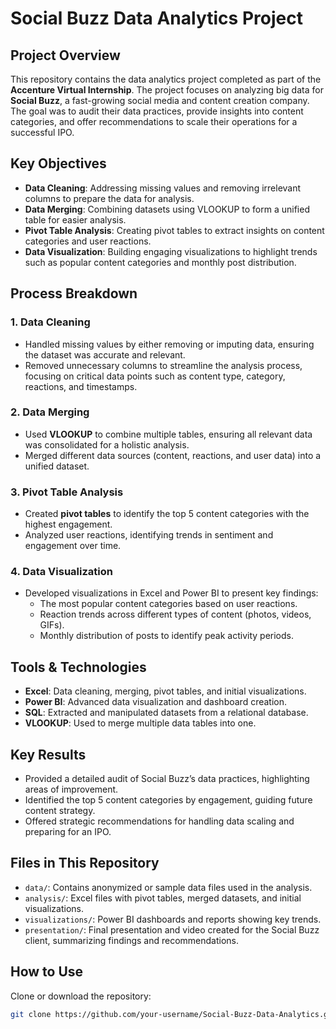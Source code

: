 # Social Buzz Data Analytics Project

## Project Overview
This repository contains the data analytics project completed as part of the **Accenture Virtual Internship**. The project focuses on analyzing big data for **Social Buzz**, a fast-growing social media and content creation company. The goal was to audit their data practices, provide insights into content categories, and offer recommendations to scale their operations for a successful IPO.

## Key Objectives
- **Data Cleaning**: Addressing missing values and removing irrelevant columns to prepare the data for analysis.
- **Data Merging**: Combining datasets using VLOOKUP to form a unified table for easier analysis.
- **Pivot Table Analysis**: Creating pivot tables to extract insights on content categories and user reactions.
- **Data Visualization**: Building engaging visualizations to highlight trends such as popular content categories and monthly post distribution.

## Process Breakdown

### 1. Data Cleaning
- Handled missing values by either removing or imputing data, ensuring the dataset was accurate and relevant.
- Removed unnecessary columns to streamline the analysis process, focusing on critical data points such as content type, category, reactions, and timestamps.

### 2. Data Merging
- Used **VLOOKUP** to combine multiple tables, ensuring all relevant data was consolidated for a holistic analysis.
- Merged different data sources (content, reactions, and user data) into a unified dataset.

### 3. Pivot Table Analysis
- Created **pivot tables** to identify the top 5 content categories with the highest engagement.
- Analyzed user reactions, identifying trends in sentiment and engagement over time.

### 4. Data Visualization
- Developed visualizations in Excel and Power BI to present key findings:
  - The most popular content categories based on user reactions.
  - Reaction trends across different types of content (photos, videos, GIFs).
  - Monthly distribution of posts to identify peak activity periods.

## Tools & Technologies
- **Excel**: Data cleaning, merging, pivot tables, and initial visualizations.
- **Power BI**: Advanced data visualization and dashboard creation.
- **SQL**: Extracted and manipulated datasets from a relational database.
- **VLOOKUP**: Used to merge multiple data tables into one.

## Key Results
- Provided a detailed audit of Social Buzz’s data practices, highlighting areas of improvement.
- Identified the top 5 content categories by engagement, guiding future content strategy.
- Offered strategic recommendations for handling data scaling and preparing for an IPO.

## Files in This Repository
- `data/`: Contains anonymized or sample data files used in the analysis.
- `analysis/`: Excel files with pivot tables, merged datasets, and initial visualizations.
- `visualizations/`: Power BI dashboards and reports showing key trends.
- `presentation/`: Final presentation and video created for the Social Buzz client, summarizing findings and recommendations.

## How to Use

Clone or download the repository:
```bash
git clone https://github.com/your-username/Social-Buzz-Data-Analytics.git
